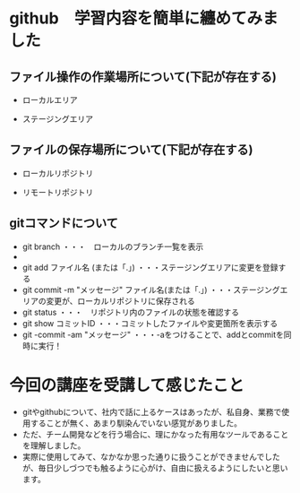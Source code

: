 # github　学習内容を簡単に纏めてみました
## ファイル操作の作業場所について(下記が存在する)


- ローカルエリア


- ステージングエリア



## ファイルの保存場所について(下記が存在する)

- ローカルリポジトリ


- リモートリポジトリ


## gitコマンドについて

- git branch ・・・　ローカルのブランチ一覧を表示
- 
- git add ファイル名 (または「.」) ・・・ステージングエリアに変更を登録する
- git commit -m "メッセージ" ファイル名(または「.」) ・・・ステージングエリアの変更が、ローカルリポジトリに保存される
- git status ・・・　リポジトリ内のファイルの状態を確認する
- git show コミットID ・・・コミットしたファイルや変更箇所を表示する
- git -commit -am "メッセージ"  ・・・-aをつけることで、addとcommitを同時に実行！

# 今回の講座を受講して感じたこと

- gitやgithubについて、社内で話に上るケースはあったが、私自身、業務で使用することが無く、あまり馴染んでいない感覚がありました。
- ただ、チーム開発などを行う場合に、理にかなった有用なツールであることを理解しました。
- 実際に使用してみて、なかなか思った通りに扱うことができませんでしたが、毎日少しづつでも触るように心がけ、自由に扱えるようにしたいと思います。


